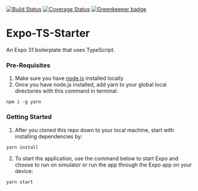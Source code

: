 [![Build Status](https://travis-ci.org/thousight/Expo-TS-Starter.svg?branch=master)](https://travis-ci.org/thousight/Expo-TS-Starter) [![Coverage Status](https://coveralls.io/repos/github/thousight/Expo-TS-Starter/badge.svg)](https://coveralls.io/github/thousight/Expo-TS-Starter) [![Greenkeeper badge](https://badges.greenkeeper.io/thousight/Expo-TS-Starter.svg)](https://greenkeeper.io/)

# Expo-TS-Starter

An Expo 31 boilerplate that uses TypeScript.

### Pre-Requisites

1. Make sure you have [node.js](https://nodejs.org/en/) installed locally
2. Once you have node.js installed, add yarn to your global local directories with this command in terminal:

```
npm i -g yarn
```

### Getting Started

1. After you cloned this repo down to your local machine, start with installing dependencies by:

```
yarn install
```

2. To start the application, use the command below to start Expo and choose to run on simulator or run the app through the Expo app on your device:

```
yarn start
```
